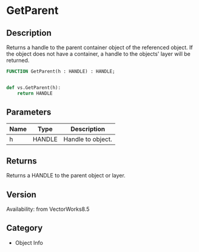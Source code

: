 # GetParent

## Description
Returns a handle to the parent container object of the referenced object. If the object does not have a container, a handle to the objects' layer will be returned.

```pascal
FUNCTION GetParent(h : HANDLE) : HANDLE;
```

```python

def vs.GetParent(h):
    return HANDLE
```

## Parameters
|Name|Type|Description|
|---|---|---|
|h|HANDLE|Handle to object.|

## Returns
Returns a HANDLE to the parent object or layer.

## Version
Availability: from VectorWorks8.5
## Category
* Object Info

